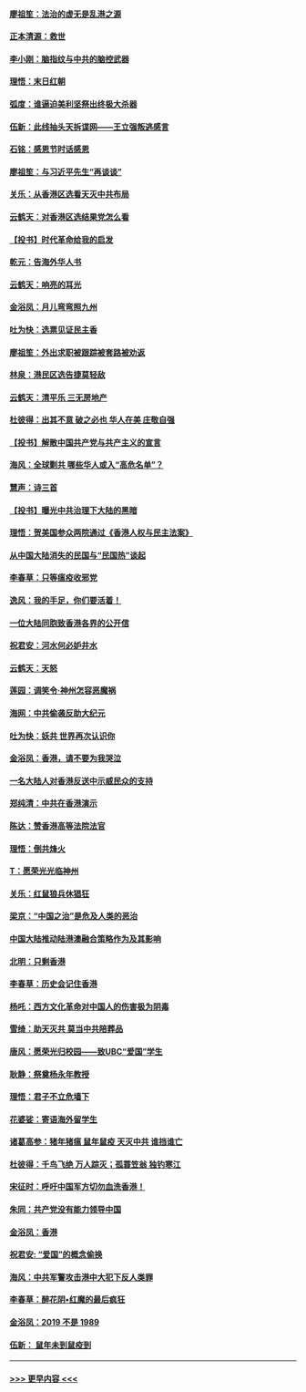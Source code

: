 #### [廖祖笙：法治的虚无是乱港之源](../pages/nsc993/n11690605.md?t=11300922) 
#### [正本清源：救世](../pages/nsc993/n11689134.md?t=11300922) 
#### [李小刚：脑指纹与中共的脑控武器](../pages/nsc993/n11688900.md?t=11300922) 
#### [理悟：末日红朝](../pages/nsc993/n11688829.md?t=11300922) 
#### [弧度：谁逼迫美利坚祭出终极大杀器](../pages/nsc993/n11688735.md?t=11300922) 
#### [伍新：此线抽头天拆谍网——王立强叛逃感言](../pages/nsc993/n11687981.md?t=11300922) 
#### [石铭：感恩节时话感恩](../pages/nsc993/n11687568.md?t=11300922) 
#### [廖祖笙：与习近平先生“再谈谈”](../pages/nsc993/n11687005.md?t=11300922) 
#### [关乐：从香港区选看天灭中共布局](../pages/nsc993/n11686647.md?t=11300922) 
#### [云鹤天：对香港区选结果党怎么看](../pages/nsc993/n11686216.md?t=11300922) 
#### [【投书】时代革命给我的启发](../pages/nsc993/n11684287.md?t=11300922) 
#### [乾元：告海外华人书](../pages/nsc993/n11684044.md?t=11300922) 
#### [云鹤天：响亮的耳光](../pages/nsc993/n11684254.md?t=11300922) 
#### [金浴凤：月儿弯弯照九州](../pages/nsc993/n11684231.md?t=11300922) 
#### [吐为快：选票见证民主香](../pages/nsc993/n11684206.md?t=11300922) 
#### [廖祖笙：外出求职被跟踪被套路被劝返](../pages/nsc993/n11683874.md?t=11300922) 
#### [林泉：港民区选告捷莫轻敌](../pages/nsc993/n11683930.md?t=11300922) 
#### [云鹤天：清平乐 三无房地产](../pages/nsc993/n11681521.md?t=11300922) 
#### [杜彼得：出其不意 破之必也 华人在美 庄敬自强](../pages/nsc993/n11679554.md?t=11300922) 
#### [【投书】解散中国共产党与共产主义的宣言](../pages/nsc993/n11679177.md?t=11300922) 
#### [海风：全球剿共 哪些华人或入“高危名单”？](../pages/nsc993/n11678617.md?t=11300922) 
#### [慧声：诗三首](../pages/nsc993/n11678848.md?t=11300922) 
#### [【投书】曝光中共治理下大陆的黑暗](../pages/nsc993/n11678674.md?t=11300922) 
#### [理悟：贺美国参众两院通过《香港人权与民主法案》](../pages/nsc993/n11678104.md?t=11300922) 
#### [从中国大陆消失的民国与“民国热”谈起](../pages/nsc993/n11678075.md?t=11300922) 
#### [李春草：只等瘟疫收邪党](../pages/nsc993/n11677308.md?t=11300922) 
#### [逸风：我的手足，你们要活着！](../pages/nsc993/n11676352.md?t=11300922) 
#### [一位大陆同胞致香港各界的公开信](../pages/nsc993/n11675761.md?t=11300922) 
#### [祝君安：河水何必妒井水](../pages/nsc993/n11675746.md?t=11300922) 
#### [云鹤天：天怒](../pages/nsc993/n11675718.md?t=11300922) 
#### [莲园：调笑令‧神州怎容恶魔祸](../pages/nsc993/n11675648.md?t=11300922) 
#### [海网：中共偷袭反助大纪元](../pages/nsc993/n11673515.md?t=11300922) 
#### [吐为快：妖共 世界再次认识你](../pages/nsc993/n11673506.md?t=11300922) 
#### [金浴凤：香港，请不要为我哭泣](../pages/nsc993/n11673248.md?t=11300922) 
#### [一名大陆人对香港反送中示威民众的支持](../pages/nsc993/n11672615.md?t=11300922) 
#### [郑纯清：中共在香港演示](../pages/nsc993/n11670539.md?t=11300922) 
#### [陈达：赞香港高等法院法官](../pages/nsc993/n11669542.md?t=11300922) 
#### [理悟：倒共烽火](../pages/nsc993/n11668844.md?t=11300922) 
#### [T：愿荣光光临神州](../pages/nsc993/n11668421.md?t=11300922) 
#### [关乐：红鼠狼兵休猖狂](../pages/nsc993/n11668378.md?t=11300922) 
#### [梁京：“中国之治”是危及人类的恶治](../pages/nsc993/n11668328.md?t=11300922) 
#### [中国大陆推动陆港澳融合策略作为及其影响](../pages/nsc993/n11668157.md?t=11300922) 
#### [北明：只剩香港](../pages/nsc993/n11668002.md?t=11300922) 
#### [李春草：历史会记住香港](../pages/nsc993/n11667927.md?t=11300922) 
#### [杨吒：西方文化革命对中国人的伤害极为阴毒](../pages/nsc993/n11664521.md?t=11300922) 
#### [雪绮：助天灭共 莫当中共陪葬品](../pages/nsc993/n11662650.md?t=11300922) 
#### [唐风：愿荣光归校园——致UBC“爱国”学生](../pages/nsc993/n11662194.md?t=11300922) 
#### [耿静：祭奠杨永年教授](../pages/nsc993/n11662514.md?t=11300922) 
#### [理悟：君子不立危墙下](../pages/nsc993/n11662172.md?t=11300922) 
#### [花婆娑：寄语海外留学生](../pages/nsc993/n11662121.md?t=11300922) 
#### [诸葛高参：猪年猪瘟 鼠年鼠疫 天灭中共 谁挡谁亡](../pages/nsc993/n11661980.md?t=11300922) 
#### [杜彼得：千鸟飞绝 万人踪灭；孤蓑笠翁 独钓寒江](../pages/nsc993/n11661170.md?t=11300922) 
#### [宋征时：呼吁中国军方切勿血洗香港！](../pages/nsc993/n11415318.md?t=11300922) 
#### [朱同：共产党没有能力领导中国](../pages/nsc993/n11660421.md?t=11300922) 
#### [金浴凤：香港](../pages/nsc993/n11660419.md?t=11300922) 
#### [祝君安: “爱国”的概念偷换](../pages/nsc993/n11659706.md?t=11300922) 
#### [海风：中共军警攻击港中大犯下反人类罪](../pages/nsc993/n11659632.md?t=11300922) 
#### [李春草：醉花阴•红魔的最后疯狂](../pages/nsc993/n11659287.md?t=11300922) 
#### [金浴凤：2019 不是 1989](../pages/nsc993/n11657663.md?t=11300922) 
#### [伍新： 鼠年未到鼠疫到](../pages/nsc993/n11655098.md?t=11300922) 

----
#### [ >>> 更早内容 <<< ](../indexes/nsc993-earlier.md)
